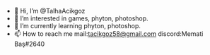 - 👋 Hi, I’m @TalhaAcikgoz
- 👀 I’m interested in games, phyton, photoshop.
- 🌱 I’m currently learning phyton, photoshop.
- 📫 How to reach me mail:tacikgoz58@gmail.com discord:Memati Baş#2640

<!---
TalhaAcikgoz/TalhaAcikgoz is a ✨ special ✨ repository because its `README.md` (this file) appears on your GitHub profile.
You can click the Preview link to take a look at your changes.
--->
